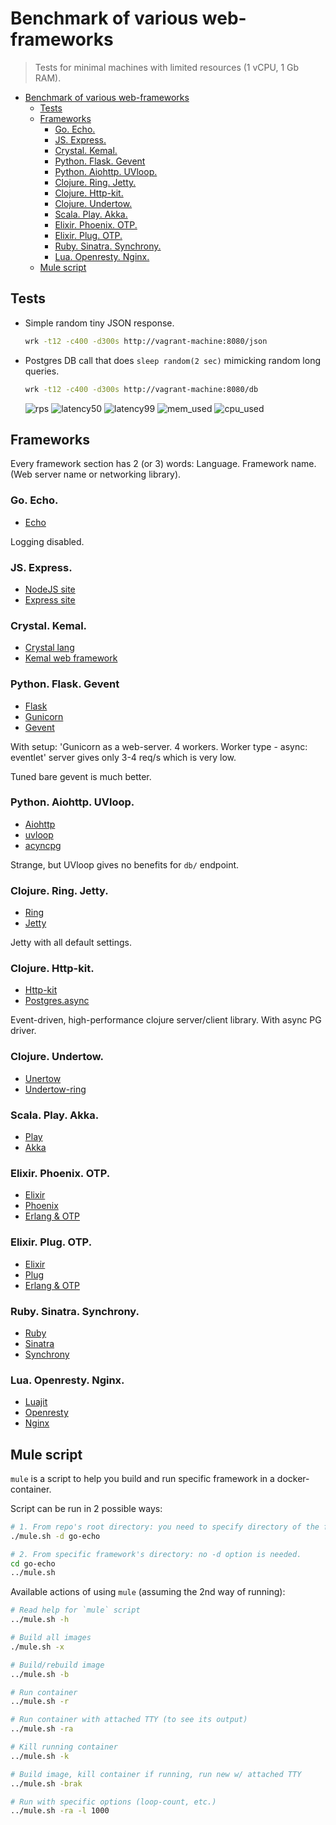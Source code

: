 # Benchmark of various web-frameworks

> Tests for minimal machines with limited resources (1 vCPU, 1 Gb RAM).

- [Benchmark of various web-frameworks](#benchmark-of-various-web-frameworks)
  - [Tests](#tests)
  - [Frameworks](#frameworks)
    - [Go. Echo.](#go-echo)
    - [JS. Express.](#js-express)
    - [Crystal. Kemal.](#crystal-kemal)
    - [Python. Flask. Gevent](#python-flask-gevent)
    - [Python. Aiohttp. UVloop.](#python-aiohttp-uvloop)
    - [Clojure. Ring. Jetty.](#clojure-ring-jetty)
    - [Clojure. Http-kit.](#clojure-http-kit)
    - [Clojure. Undertow.](#clojure-undertow)
    - [Scala. Play. Akka.](#scala-play-akka)
    - [Elixir. Phoenix. OTP.](#elixir-phoenix-otp)
    - [Elixir. Plug. OTP.](#elixir-plug-otp)
    - [Ruby. Sinatra. Synchrony.](#ruby-sinatra-synchrony)
    - [Lua. Openresty. Nginx.](#lua-openresty-nginx)
  - [Mule script](#mule-script)


## Tests

- Simple random tiny JSON response.
  ```bash
  wrk -t12 -c400 -d300s http://vagrant-machine:8080/json
  ```

- Postgres DB call that does `sleep random(2 sec)` mimicking random long queries.
  ```bash
  wrk -t12 -c400 -d300s http://vagrant-machine:8080/db
  ```

  ![rps](_images/db/Requests_per_second_(1_sec._sleep).png)
  ![latency50](_images/db/Latency_for_50-percentile.png)
  ![latency99](_images/db/Latency_for_99-percentile.png)
  ![mem_used](_images/db/Memory_usage.png)
  ![cpu_used](_images/db/CPU_usage.png)

## Frameworks

Every framework section has 2 (or 3) words: Language. Framework name. (Web server name or networking library).

### Go. Echo.

- [Echo](https://github.com/labstack/echo)

Logging disabled.


### JS. Express.

- [NodeJS site](nodejs.org)
- [Express site](https://expressjs.com)


### Crystal. Kemal.
- [Crystal lang](https://crystal-lang.org)
- [Kemal web framework](https://kemalcr.com)


### Python. Flask. Gevent

- [Flask](http://flask.pocoo.org)
- [Gunicorn](http://gunicorn.org/#docs)
- [Gevent](http://www.gevent.org)

With setup: 'Gunicorn as a web-server. 4 workers. Worker type - async: eventlet' server gives only 3-4 req/s
which is very low.

Tuned bare gevent is much better.


### Python. Aiohttp. UVloop.

- [Aiohttp](https://aiohttp.readthedocs.io/en/stable/index.html)
- [uvloop](https://github.com/MagicStack/uvloop)
- [acyncpg](https://magicstack.github.io/asyncpg)

Strange, but UVloop gives no benefits for `db/` endpoint.


### Clojure. Ring. Jetty.

- [Ring](https://github.com/ring-clojure/ring)
- [Jetty](https://www.eclipse.org/jetty)

Jetty with all default settings.


### Clojure. Http-kit.

- [Http-kit](https://github.com/http-kit/http-kit)
- [Postgres.async](https://github.com/alaisi/postgres.async)

Event-driven, high-performance clojure server/client library.
With async PG driver.


### Clojure. Undertow.

- [Unertow](http://undertow.io)
- [Undertow-ring](https://github.com/piranha/ring-undertow-adapter)


### Scala. Play. Akka.

- [Play](https://www.playframework.com)
- [Akka](https://akka.io)


### Elixir. Phoenix. OTP.

- [Elixir](https://elixir-lang.org)
- [Phoenix](https://phoenixframework.org)
- [Erlang & OTP](https://www.erlang.org)


### Elixir. Plug. OTP.

- [Elixir](https://elixir-lang.org)
- [Plug](https://github.com/elixir-plug/plug)
- [Erlang & OTP](https://www.erlang.org)


### Ruby. Sinatra. Synchrony.

- [Ruby](https://www.ruby-lang.org)
- [Sinatra](http://sinatrarb.com)
- [Synchrony](https://github.com/kyledrake/sinatra-synchrony)


### Lua. Openresty. Nginx.

- [Luajit](https://luajit.org)
- [Openresty](https://openresty.org/)
- [Nginx](http://nginx.org)


## Mule script

`mule` is a script to help you build and run specific framework in a docker-container.

Script can be run in 2 possible ways:

```bash
# 1. From repo's root directory: you need to specify directory of the framework in -d option.
./mule.sh -d go-echo

# 2. From specific framework's directory: no -d option is needed.
cd go-echo
../mule.sh
```

Available actions of using `mule` (assuming the 2nd way of running):

```bash
# Read help for `mule` script
../mule.sh -h

# Build all images
./mule.sh -x

# Build/rebuild image
../mule.sh -b

# Run container
../mule.sh -r

# Run container with attached TTY (to see its output)
../mule.sh -ra

# Kill running container
../mule.sh -k

# Build image, kill container if running, run new w/ attached TTY
../mule.sh -brak

# Run with specific options (loop-count, etc.)
../mule.sh -ra -l 1000
```
